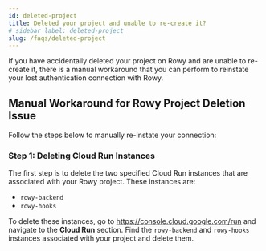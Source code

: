 ```yaml
---
id: deleted-project
title: Deleted your project and unable to re-create it?
# sidebar_label: deleted-project
slug: /faqs/deleted-project
---
```


If you have accidentally deleted your project on Rowy and are unable to re-create it, there is a manual workaround that you can perform to reinstate your lost authentication connection with Rowy. 

## Manual Workaround for Rowy Project Deletion Issue

Follow the steps below to manually re-instate your connection:

### Step 1: Deleting Cloud Run Instances

The first step is to delete the two specified Cloud Run instances that are associated with your Rowy project. These instances are:
- `rowy-backend`
- `rowy-hooks`

To delete these instances, go to https://console.cloud.google.com/run and navigate to the **Cloud Run** section. Find the `rowy-backend` and `rowy-hooks` instances associated with your project and delete them.
